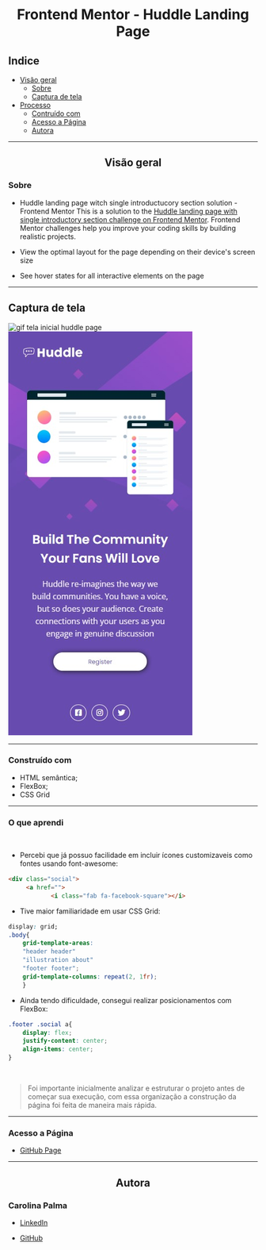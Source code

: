 # <h1 align="center">Frontend Mentor - Huddle Landing Page</h1>


## Indice

* [Visão geral](#visão-geral)
	* [Sobre](#sobre)
	* [Captura de tela](#captura-de-tela)
* [Processo](#processo)
	* [Contruído com](#contruído-com)
	* [Acesso a Página](#acesso-a-página)
	* [Autora](#autora)
---	

## <h2 align="center">Visão geral</h2>

### Sobre

- Huddle landing page witch single introductucory section solution - Frontend Mentor
This is a solution to the [Huddle landing page with single introductory section challenge on Frontend Mentor](https://www.frontendmentor.io/challenges/huddle-landing-page-with-a-single-introductory-section-B_2Wvxgi0). Frontend Mentor challenges help you improve your coding skills by building realistic projects.

- View the optimal layout for the page depending on their device's screen size

- See hover states for all interactive elements on the page

---

## Captura de tela

<img src="src/images/Screenshot-desktop.gif" alt="gif tela inicial huddle page">

<br>

<img src="src/images/Screenshot-mobile.jpg" alt="screenshot versão mobile tela inicial huddle page">

---

### Construído com

* HTML semântica;
* FlexBox;
* CSS Grid

---

### O que aprendi
<br>

- Percebi que já possuo facilidade em incluir ícones customizaveis como fontes usando font-awesome:
```html
<div class="social">
	 <a href="">
			<i class="fab fa-facebook-square"></i>
```

- Tive maior familiaridade em usar CSS Grid:
```css
display: grid;
.body{
	grid-template-areas: 
	"header header"		
	"illustration about"
	"footer footer";
	grid-template-columns: repeat(2, 1fr);
	}
```

- Ainda tendo dificuldade, consegui realizar posicionamentos com FlexBox:
```css
.footer .social a{
	display: flex;
	justify-content: center;
	align-items: center;
}
```
<br>

>	Foi importante inicialmente analizar e estruturar o projeto antes de começar sua execução, com essa organização a construção da página foi feita de maneira mais rápida.

---

### Acesso a Página

- [GitHub Page]()

---

## <p align="center">Autora</p>

### Carolina Palma

* [LinkedIn](https://www.linkedin.com/in/carolina-palma-medeiros/)

* [GitHub](https://github.com/Carolinapalma)